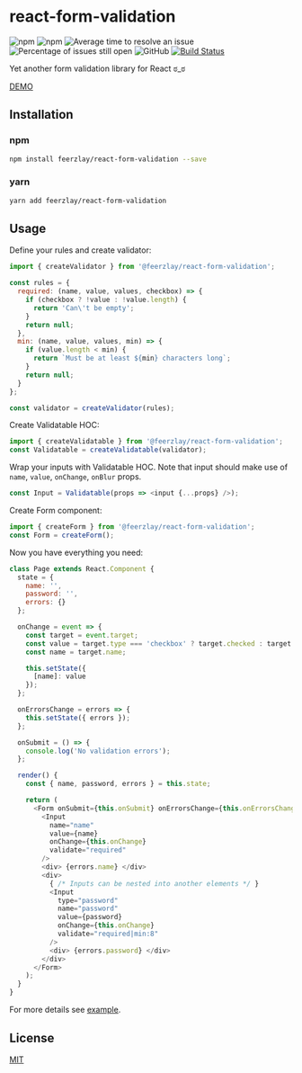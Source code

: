 # react-form-validation


![npm](https://img.shields.io/npm/v/@feerzlay/react-form-validation.svg)
![npm](https://img.shields.io/npm/dm/@feerzlay/react-form-validation.svg)
![Average time to resolve an issue](http://isitmaintained.com/badge/resolution/feerzlay/react-form-validation.svg)
![Percentage of issues still open](http://isitmaintained.com/badge/open/feerzlay/react-form-validation.svg)
![GitHub](https://img.shields.io/github/license/mashape/apistatus.svg)
[![Build Status](https://travis-ci.org/feerzlay/react-form-validation.svg?branch=develop)](https://travis-ci.org/feerzlay/react-form-validation)

Yet another form validation library for React ಠ_ಠ

[DEMO](https://feerzlay.github.io/react-form-validation/)

## Installation

### npm
```bash
npm install feerzlay/react-form-validation --save
```

### yarn
```bash
yarn add feerzlay/react-form-validation
```

## Usage

Define your rules and create validator:
```javascript
import { createValidator } from '@feerzlay/react-form-validation';

const rules = {
  required: (name, value, values, checkbox) => {
    if (checkbox ? !value : !value.length) {
      return 'Can\'t be empty';
    }
    return null;
  },
  min: (name, value, values, min) => {
    if (value.length < min) {
      return `Must be at least ${min} characters long`;
    }
    return null;
  }
};

const validator = createValidator(rules);
```

Create Validatable HOC:
```javascript
import { createValidatable } from '@feerzlay/react-form-validation';
const Validatable = createValidatable(validator);
```

Wrap your inputs with Validatable HOC. Note that input should make use of `name`, `value`, `onChange`, `onBlur` props.
```javascript
const Input = Validatable(props => <input {...props} />);
```

Create Form component:
```javascript
import { createForm } from '@feerzlay/react-form-validation';
const Form = createForm();
```

Now you have everything you need:
```javascript
class Page extends React.Component {
  state = {
    name: '',
    password: '',
    errors: {}
  };

  onChange = event => {
    const target = event.target;
    const value = target.type === 'checkbox' ? target.checked : target.value;
    const name = target.name;

    this.setState({
      [name]: value
    });
  };

  onErrorsChange = errors => {
    this.setState({ errors });
  };

  onSubmit = () => {
    console.log('No validation errors');
  };

  render() {
    const { name, password, errors } = this.state;

    return (
      <Form onSubmit={this.onSubmit} onErrorsChange={this.onErrorsChange}>
        <Input
          name="name"
          value={name}
          onChange={this.onChange}
          validate="required"
        />
        <div> {errors.name} </div>
        <div>
          { /* Inputs can be nested into another elements */ }
          <Input
            type="password"
            name="password"
            value={password}
            onChange={this.onChange}
            validate="required|min:8"
          />
          <div> {errors.password} </div>
        </div>
      </Form>
    );
  }
}
```

For more details see [example](https://github.com/feerzlay/react-form-validation/tree/master/example).

## License

[MIT](LICENSE)
